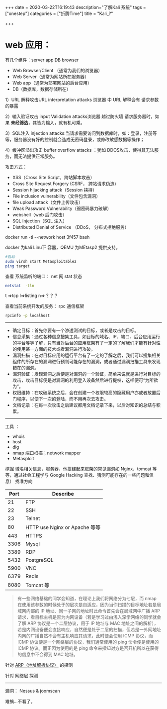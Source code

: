 +++
date = 2020-03-22T16:19:43
description="了解Kali 系统"
tags = ["onestep"]
categories = ["折腾Time"]
title = "Kali_?"

+++

# web 应用：

有几个组件：server app DB browser

- Web Browser/Client （通常为我们的浏览器）
- Web Server（通常为网站所在服务器）
- Web app（通常为部署网站的后台应用）
- DB（数据库，数据存储所在）

1）URL 解释攻击URL interpretation attacks 浏览器 中 URL 解释会有 请求参数的暴露

2）输入验证攻击 input Validation attacks浏览器 越过防火墙 请求服务器时，如果 **未经筛选**，其皆为输入，就有机可乘。

3）SQL注入 injection attacks:当请求需要访问到数据库时，如：登录，注册等等，服务器没有好的控制就会造成无密码登录，或修改敏感数据等操作；

4）缓冲区溢出攻击 buffer overflow attacks ：犹如 DDOS攻击，使得其无法服务，而无法提供正常服务。

攻击方式：

- XSS（Cross Site Script，跨站脚本攻击）
- Cross Site Request Forgery (CSRF， 跨站请求伪造)
- Session hijacking attack（Session 挟持）
- File inclusion vulnerability（文件包含漏洞）
- file upload attack（文件上传攻击）
- Weak Password Vulnerability（弱密码暴力破解）
- webshell（web 后门攻击）
- SQL Injection（SQL 注入）
- Distributed Denial of Service （DDoS， 分布式拒绝服务）

docker run -ti --network host 3f457 bash 

docker 为kali Linu下 容器，QEMU 为MEtasp2 提供支持。

``` bash
#启动
sudo virsh start Metasploitable2
ping target
```

查看 系统监听的端口： net 网 stat 状态

```sh
netstat  -tln 
```

t =>tcp l=>listing n=>？？？

查看当前系统开发的服务： rpc 通信框架

```bash
rpcinfo -p localhost
```

---

- 确定目标：首先你要有一个渗透测试的目标，或者是攻击的目标。
- 信息采集：通过各种信息搜集工具，如目标的域名、IP、端口、后台应用运行的平台等等了解，只有当对后台的应用框架有了一定的了解我们才能有针对性的使用某一方面的技术或者漏洞进行攻破。
- 漏洞扫描：在对目标应用的运行平台有了一定的了解之后，我们可以搜集相关组件的所存在的漏洞进行预判可能存在的漏洞，或者通过漏洞扫描工具来发现错在的漏洞。
- 漏洞验证：发现漏洞之后便是对漏洞的一个验证，简单来说就是进行对目标的攻击，攻击目标便是对漏洞的利用登入设备然后进行提权，这样便可“为所欲为”。
- 权限维持：在攻破系统之后，会在创建一个权限较高的隐藏用户亦或者放置后门程序，以便下一次的登陆，而不用再次去攻击。
- 文档记录：在每一次攻击之后建议都用文档记录下来，以后对知识的总结与积累。

---

工具 ：

- whois
- host
- dig
- nmap 端口扫描；network mapper
- Metasploit 

挖掘 域名相关信息，服务器，他搭建起来框架的常见漏洞如 Nginx、tomcat 等等，通过社会工程学与 Google Hacking 查找、猜测可能存在的一些问题和信息）
找准方向

| Port | Describe                      |
| ---- | ----------------------------- |
| 21   | FTP                           |
| 22   | SSH                           |
| 23   | Telnet                        |
| 80   | HTTP use Nginx or Apache 等等 |
| 443  | HTTPS                         |
| 3306 | Mysql                         |
| 3389 | RDP                           |
| 5432 | PostgreSQL                    |
| 5900 | VNC                           |
| 6379 | Redis                         |
| 8080 | Tomcat 等                     |

> 有一些网络基础的同学会知道，在理论上我们将网络分为七层，而 nmap 在使用该参数的时候处于的层次是自适应，因为当你扫描的目标地址若是局域网内部的 IP 地址、同一子网的地址时此命令首先会在局域网中广播 ARP 请求，看目标主机是否为内网设备（若是学习过由浅入深学网络的同学就会了解 ARP 协议是一个二层协议，用于 IP 地址与 MAC 地址之间的解析），若是内网设备便会直接响应，自然便是处于二层的扫描，但若是一外网地址内网的广播自然不会有主机响应其请求，此时便会使用 ICMP 协议，而 ICMP 协议便是一个网络层的协议，我们通常使用的 ping 命令便是使用的 ICMP 协议。而正因为使用的是 ping 命令来探知对方是否开机所以在获得的信息中不会得到 MAC 地址。

针对 [ARP（地址解析协议）](https://baike.baidu.com/item/ARP) 的探测

针对 网络层 探测

---

漏洞： Nessus & joomscan

难搞...不看了。